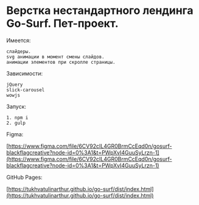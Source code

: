 # Верстка нестандартного лендинга Go-Surf. Пет-проект.

Имеется: 
          
    слайдеры.        
    svg анимации в момент смены слайдов.
    анимации элементов при скролле страницы.
    
    
Зависимости:

    jQuery
    slick-carousel
    wowjs
    
    
Запуск:

    1. npm i
    2. gulp
    
    
Figma: 

   [https://www.figma.com/file/6CV92cIL4GR0BrmCcEqd0n/gosurf-blackflagcreative?node-id=0%3A1&t=PWpXvI4GuuSyLrzn-1](https://www.figma.com/file/6CV92cIL4GR0BrmCcEqd0n/gosurf-blackflagcreative?node-id=0%3A1&t=PWpXvI4GuuSyLrzn-1)
    
    
GitHub Pages: 

   [https://tukhvatulinarthur.github.io/go-surf/dist/index.html](https://tukhvatulinarthur.github.io/go-surf/dist/index.html)
